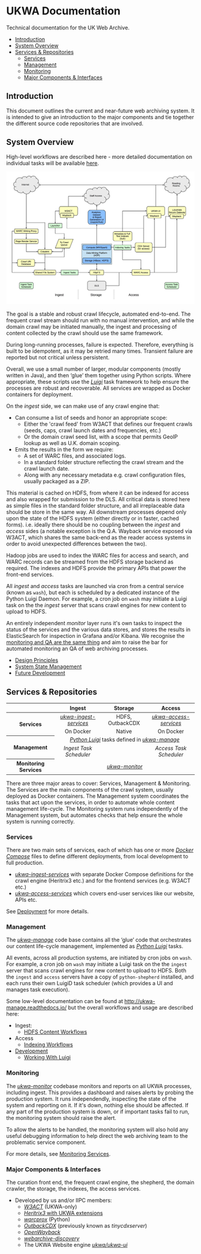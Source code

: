 UKWA Documentation
==================

Technical documentation for the UK Web Archive.

<!-- MarkdownTOC depth=2 autolink=true bracket=round lowercase_only_ascii=true -->

- [Introduction](#introduction)
- [System Overview](#system-overview)
- [Services & Repositories](#services--repositories)
	- [Services](#services)
	- [Management](#management)
	- [Monitoring](#monitoring)
	- [Major Components & Interfaces](#major-components--interfaces)

<!-- /MarkdownTOC -->

<!--
See the [ukwa-documentation](https://github.com/ukwa/ukwa-documentation#ukwa-documentation) for an overview.
-->


Introduction
------------

This document outlines the current and near-future web archiving system. It is intended to give an introduction to the major components and tie together the different source code repositories that are involved.


System Overview
---------------

High-level workflows are described here - more detailed documentation on individual tasks will be available [here](http://ukwa-shepherd.readthedocs.io/en/latest/).

![High-level Architectural Overview](./drawings/ng-was-phase-3.jpg)

The goal is a stable and robust crawl lifecycle, automated end-to-end. The frequent crawl stream should run with no manual intervention, and while the domain crawl may be initiated manually, the ingest and processing of content collected by the crawl should use the same framework.

During long-running processes, failure is expected. Therefore, everything is built to be idempotent, as it may be retried many times. Transient failure are reported but not critical unless persistent.

Overall, we use a small number of larger, modular components (mostly written in Java), and then ‘glue’ them together using Python scripts. Where appropriate, these scripts use the [*Luigi*](https://github.com/spotify/luigi) task framework to help ensure the processes are robust and recoverable. All services are wrapped as Docker containers for deployment.

On the *ingest* side, we can make use of any crawl engine that:

* Can consume a list of seeds and honor an appropriate scope:
    * Either the 'crawl feed' from W3ACT that defines our frequent crawls (seeds, caps, crawl launch dates and frequencies, etc.)
    * Or the domain crawl seed list, with a scope that permits GeoIP lookup as well as U.K. domain scoping.
* Emits the results in the form we require:
    * A set of WARC files, and associated logs.
    * In a standard folder structure reflecting the crawl stream and the crawl launch date.
    * Along with any necessary metadata e.g. crawl configuration files, usually packaged as a ZIP.

This material is cached on HDFS, from where it can be indexed for access and also wrapped for submission to the DLS. All critical data is stored here as simple files in the standard folder structure, and all irreplaceable data should be store in the same way. All downstream processes depend only upon the state of the HDFS system (either directly or in faster, cached forms). i.e. ideally there should be no coupling between the *ingest* and *access* sides (a notable exception is the Q.A. Wayback service exposed via W3ACT, which shares the same back-end as the reader access systems in order to avoid unexpected differences between the two).

Hadoop jobs are used to index the WARC files for access and search, and WARC records can be streamed from the HDFS storage backend as required. The indexes and HDFS provide the primary APIs that power the front-end services.

All *ingest* and *access* tasks are launched via cron from a central service (known as `wash`), but each is scheduled by a dedicated instance of the Python Luigi Daemon. For example, a cron job on `wash` may initiate a Luigi task on the the *ingest* server that scans crawl engines for new content to upload to HDFS.

An entirely independent *monitor* layer runs it's own tasks to inspect the status of the services and the various data stores, and stores the results in ElasticSearch for inspection in Grafana and/or Kibana. We recognise the [monitoring and QA are the same thing](https://plus.google.com/+RipRowan/posts/eVeouesvaVX) and aim to raise the bar for automated monitoring an QA of web archiving processes.

* [Design Principles](Design-Principles.md)
* [System State Management](System-State-Management.md)
* [Future Development](Future-Development.md)

Services & Repositories
-----------------------

<table width="100%" style="text-align: center; display: table; border-collapse: collapse;">
	<thead width="100%">
	    <tr><th></th><th>Ingest</th><th>Storage</th><th>Access</th></tr>
    </thead>
    <tbody width="100%">
		<tr>
			<th rowspan="2">Services</th>
			<td><a href="https://github.com/ukwa/ukwa-ingest-services"><i>ukwa-ingest-services</i></a></td>
			<td>HDFS, OutbackCDX</td>
			<td><a href="https://github.com/ukwa/ukwa-access-services"><i>ukwa-access-services</i></a></td>
		</tr>
		<tr>
			<td>On Docker</td>
			<td>Native</td>
			<td>On Docker</td>
		</tr>
		<tr>
			<th rowspan="2">Management</th>
			<td colspan="3" align="center"><a href="https://github.com/spotify/luigi"><i>Python Luigi</i></a> tasks defined in <a href="https://github.com/ukwa/ukwa-manage"><i>ukwa-manage</i></a></td>
		</tr>
		<tr>
			<td><i>Ingest Task Scheduler</i></td>
			<td></td>
			<td><i>Access Task Scheduler</i></td>
		</tr>
		<tr>
			<th>Monitoring Services</th>
			<td colspan="3" align="center"><a href="https://github.com/ukwa/ukwa-monitor"><i>ukwa-monitor</i></a></td>
		</tr>
	</tbody>
</table>


There are three major areas to cover: Services, Management & Monitoring. The Services are the main components of the crawl system, usually deployed as Docker containers. The Management system coordinates the tasks that act upon the services, in order to automate whole content management life-cycle. The Monitoring system runs independently of the Management system, but automates checks that help ensure the whole system is running correctly.

### Services ###

There are two main sets of services, each of which has one or more [*Docker Compose*](https://docs.docker.com/compose/) files to define different deployments, from local development to full production.

- [*ukwa-ingest-services*](https://github.com/ukwa/ukwa-ingest-services) with separate Docker Compose definitions for the crawl engine (Heritrix3 etc.) and for the frontend services (e.g. W3ACT etc.) 
- [*ukwa-access-services*](https://github.com/ukwa/ukwa-access-services) which covers end-user services like our website, APIs etc.

See [Deployment](Deployment.md) for more details.

### Management ###

The [*ukwa-manage*](https://github.com/ukwa/ukwa-manage) code base contains all the ‘glue’ code that orchestrates our content life-cycle management, implemented as [*Python Luigi*](https://github.com/spotify/luigi) tasks.

All events, across all production systems, are initiated by cron jobs on `wash`. For example, a cron job on `wash` may initiate a Luigi task on the the `ingest` server that scans crawl engines for new content to upload to HDFS. Both the `ingest` and `access` servers have a copy of `python-shepherd` installed, and each runs their own LuigiD task scheduler (which provides a UI and manages task execution).

Some low-level documentation can be found at http://ukwa-manage.readthedocs.io/ but the overall workflows and usage are described here:

* Ingest:
    * [HDFS Content Workflows](./workflows/ingest-listings.md)
* Access
    * [Indexing Workflows](./workflows/access-indexing.md)
* [Development](Development.md)
    * [Working With Luigi](Working-With-Luigi.md)

### Monitoring ###

The [*ukwa-monitor*](https://github.com/ukwa/ukwa-monitor) codebase monitors and reports on all UKWA processes, including ingest. This provides a dashboard and raises alerts by probing the production system. It runs independendly, inspecting the state of the system and reporting on it. If it's down, nothing else should be affected. If any part of the production system is down, or if important tasks fail to run, the monitoring system should raise the alert.

To allow the alerts to be handled, the monitoring system will also hold any useful debugging information to help direct the web archiving team to the problematic service component.

For more details, see [Monitoring Services](Monitoring-Services.md).

### Major Components & Interfaces ###

The curation front end, the frequent crawl engine, the shepherd, the domain crawler, the storage, the indexes, the access services.

- Developed by us and/or IIPC members:
    - [*W3ACT*](https://github.com/ukwa/w3act) (UKWA-only)
    - [*Heritrix3* with UKWA extensions](https://github.com/ukwa/ukwa-heritrix)
    - [*warcprox*](https://github.com/internetarchive/warcprox) (Python)
    - [*OutbackCDX*](https://github.com/nla/outbackcdx) (previously known as *tinycdxserver*)
    - [*OpenWayback*](https://github.com/iipc/openwayback)
    - [*webarchive-discovery*](https://github.com/ukwa/webarchive-discovery)
    - The UKWA Website engine [*ukwa/ukwa-ui*](https://github.com/ukwa/ukwa-ui)



